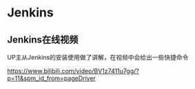 # Jenkins



## Jenkins在线视频

UP主从Jenkins的安装使用做了讲解，在视频中会给出一些快捷命令

https://www.bilibili.com/video/BV1z7411u7gg/?p=11&spm_id_from=pageDriver
